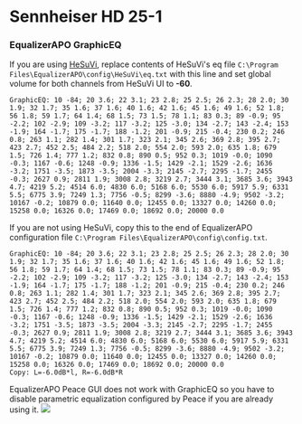 # Sennheiser HD 25-1
### EqualizerAPO GraphicEQ
If you are using [HeSuVi](https://sourceforge.net/projects/hesuvi/), replace contents of HeSuVi's eq file `C:\Program Files\EqualizerAPO\config\HeSuVi\eq.txt` with this line and set global volume for both channels from HeSuVi UI to **-60**.
```
GraphicEQ: 10 -84; 20 3.6; 22 3.1; 23 2.8; 25 2.5; 26 2.3; 28 2.0; 30 1.9; 32 1.7; 35 1.6; 37 1.6; 40 1.6; 42 1.6; 45 1.6; 49 1.6; 52 1.8; 56 1.8; 59 1.7; 64 1.4; 68 1.5; 73 1.5; 78 1.1; 83 0.3; 89 -0.9; 95 -2.2; 102 -2.9; 109 -3.2; 117 -3.2; 125 -3.0; 134 -2.7; 143 -2.4; 153 -1.9; 164 -1.7; 175 -1.7; 188 -1.2; 201 -0.9; 215 -0.4; 230 0.2; 246 0.8; 263 1.1; 282 1.4; 301 1.7; 323 2.1; 345 2.6; 369 2.8; 395 2.7; 423 2.7; 452 2.5; 484 2.2; 518 2.0; 554 2.0; 593 2.0; 635 1.8; 679 1.5; 726 1.4; 777 1.2; 832 0.8; 890 0.5; 952 0.3; 1019 -0.0; 1090 -0.3; 1167 -0.6; 1248 -0.9; 1336 -1.5; 1429 -2.1; 1529 -2.6; 1636 -3.2; 1751 -3.5; 1873 -3.5; 2004 -3.3; 2145 -2.7; 2295 -1.7; 2455 -0.3; 2627 0.9; 2811 1.9; 3008 2.8; 3219 2.7; 3444 3.1; 3685 3.6; 3943 4.7; 4219 5.2; 4514 6.0; 4830 6.0; 5168 6.0; 5530 6.0; 5917 5.9; 6331 5.5; 6775 3.9; 7249 1.3; 7756 -0.5; 8299 -3.6; 8880 -4.9; 9502 -3.2; 10167 -0.2; 10879 0.0; 11640 0.0; 12455 0.0; 13327 0.0; 14260 0.0; 15258 0.0; 16326 0.0; 17469 0.0; 18692 0.0; 20000 0.0
```
If you are not using HeSuVi, copy this to the end of EqualizerAPO configuration file `C:\Program Files\EqualizerAPO\config\config.txt`.
```
GraphicEQ: 10 -84; 20 3.6; 22 3.1; 23 2.8; 25 2.5; 26 2.3; 28 2.0; 30 1.9; 32 1.7; 35 1.6; 37 1.6; 40 1.6; 42 1.6; 45 1.6; 49 1.6; 52 1.8; 56 1.8; 59 1.7; 64 1.4; 68 1.5; 73 1.5; 78 1.1; 83 0.3; 89 -0.9; 95 -2.2; 102 -2.9; 109 -3.2; 117 -3.2; 125 -3.0; 134 -2.7; 143 -2.4; 153 -1.9; 164 -1.7; 175 -1.7; 188 -1.2; 201 -0.9; 215 -0.4; 230 0.2; 246 0.8; 263 1.1; 282 1.4; 301 1.7; 323 2.1; 345 2.6; 369 2.8; 395 2.7; 423 2.7; 452 2.5; 484 2.2; 518 2.0; 554 2.0; 593 2.0; 635 1.8; 679 1.5; 726 1.4; 777 1.2; 832 0.8; 890 0.5; 952 0.3; 1019 -0.0; 1090 -0.3; 1167 -0.6; 1248 -0.9; 1336 -1.5; 1429 -2.1; 1529 -2.6; 1636 -3.2; 1751 -3.5; 1873 -3.5; 2004 -3.3; 2145 -2.7; 2295 -1.7; 2455 -0.3; 2627 0.9; 2811 1.9; 3008 2.8; 3219 2.7; 3444 3.1; 3685 3.6; 3943 4.7; 4219 5.2; 4514 6.0; 4830 6.0; 5168 6.0; 5530 6.0; 5917 5.9; 6331 5.5; 6775 3.9; 7249 1.3; 7756 -0.5; 8299 -3.6; 8880 -4.9; 9502 -3.2; 10167 -0.2; 10879 0.0; 11640 0.0; 12455 0.0; 13327 0.0; 14260 0.0; 15258 0.0; 16326 0.0; 17469 0.0; 18692 0.0; 20000 0.0
Copy: L=-6.0dB*l, R=-6.0dB*R
```
EqualizerAPO Peace GUI does not work with GraphicEQ so you have to disable parametric equalization configured by Peace if you are already using it.
![](https://raw.githubusercontent.com/jaakkopasanen/AutoEq/master/results/SBAF-Serious/innerfidelity/onear/Sennheiser%20HD%2025-1/Sennheiser%20HD%2025-1.png)

